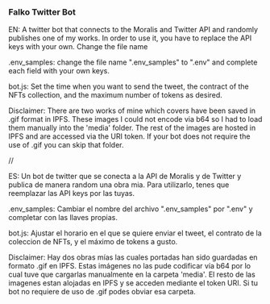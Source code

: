### Falko Twitter Bot

EN: A twitter bot that connects to the Moralis and Twitter API and randomly publishes one of my works. In order to use it, you have to replace the API keys with your own. Change the file name 

.env_samples: change the file name ".env_samples" to ".env" and complete each field with your own keys.

bot.js: Set the time when you want to send the tweet, the contract of the NFTs collection, and the maximum number of tokens as desired.

Disclaimer: There are two works of mine which covers have been saved in .gif format in IPFS. These images I could not encode via b64 so I had to load them manually into the 'media' folder. The rest of the images are hosted in IPFS and are accessed via the URI token. If your bot does not require the use of .gif you can skip that folder.

//

ES: Un bot de twitter que se conecta a la API de Moralis y de Twitter y publica de manera random una obra mia. Para utilizarlo, tenes que reemplazar las API keys por las tuyas. 

.env_samples: Cambiar el nombre del archivo ".env_samples" por ".env" y completar con las llaves propias.

bot.js: Ajustar el horario en el que se quiere enviar el tweet, el contrato de la coleccion de NFTs, y el máximo de tokens a gusto.

Disclaimer: Hay dos obras mías las cuales portadas han sido guardadas en formato .gif en IPFS. Estas imágenes no las pude codificar vía b64 por lo cual tuve que cargarlas manualmente en la carpeta 'media'. El resto de las imagenes estan alojadas en IPFS y se acceden mediante el token URI. Si tu bot no requiere de uso de .gif podes obviar esa carpeta.
